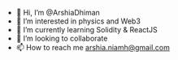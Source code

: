 - 👋 Hi, I’m @ArshiaDhiman
- 👀 I’m interested in physics and Web3
- 🌱 I’m currently learning Solidity & ReactJS
- 💞️ I’m looking to collaborate
- 📫 How to reach me arshia.niamh@gmail.com

<!---
ArshiaDhiman/ArshiaDhiman is a ✨ special ✨ repository because its `README.md` (this file) appears on your GitHub profile.
You can click the Preview link to take a look at your changes.
--->
